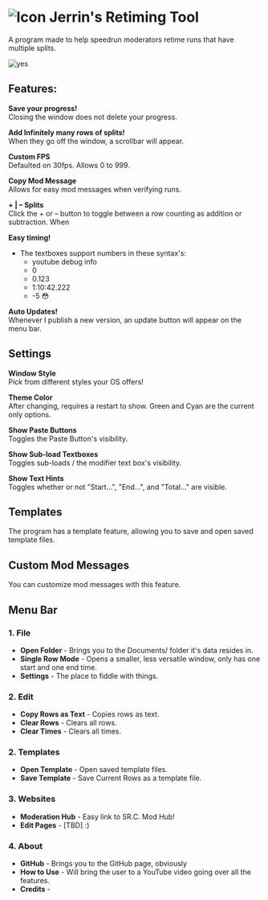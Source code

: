# ![Icon](https://media.discordapp.net/attachments/902396118976061461/1042515141658419200/32.png) Jerrin's Retiming Tool
A program made to help speedrun moderators retime runs that have multiple splits.

![yes](https://cdn.discordapp.com/attachments/682750811008139305/1079190212346916935/image.png)

## Features:
**Save your progress!**  
Closing the window does not delete your progress.

**Add Infinitely many rows of splits!**  
When they go off the window, a scrollbar will appear.
    
**Custom FPS**  
Defaulted on 30fps. Allows 0 to 999.

**Copy Mod Message**  
Allows for easy mod messages when verifying runs.

**+ | – Splits**  
Click the + or – button to toggle between a row counting as addition or subtraction.
When

**Easy timing!**  
- The textboxes support numbers in these syntax's:
     - youtube debug info
     - 0
     - 0.123
     - 1:10:42.222
     - -5 😳

**Auto Updates!**  
Whenever I publish a new version, an update button will appear on the menu bar.



## Settings
**Window Style**  
  Pick from different styles your OS offers!

**Theme Color**  
After changing, requires a restart to show. Green and Cyan are the current only options.

**Show Paste Buttons**  
Toggles the Paste Button's visibility.

**Show Sub-load Textboxes**  
Toggles sub-loads / the modifier text box's visibility.

**Show Text Hints**  
Toggles whether or not "Start...", "End...", and "Total..." are visible.


## Templates
The program has a template feature, allowing you to save and open saved template files.

## Custom Mod Messages
You can customize mod messages with this feature.

## Menu Bar

### 1. File
- **Open Folder** - Brings you to the Documents/ folder it's data resides in.
- **Single Row Mode** - Opens a smaller, less versatile window, only has one start and one end time.
- **Settings** - The place to fiddle with things.

### 2. Edit
- **Copy Rows as Text** - Copies rows as text.
- **Clear Rows** - Clears all rows.
- **Clear Times** - Clears all times.

### 2. Templates
- **Open Template** - Open saved template files.
- **Save Template** - Save Current Rows as a template file.

### 3. Websites
- **Moderation Hub** - Easy link to SR.C. Mod Hub!
- **Edit Pages** - [TBD] :)

### 4. About
- **GitHub** - Brings you to the GitHub page, obviously
- **How to Use** - Will bring the user to a YouTube video going over all the features.
- **Credits** - 